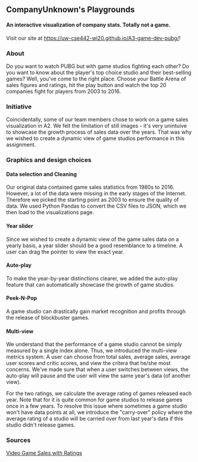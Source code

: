 ## CompanyUnknown's Playgrounds


#### An interactive visualization of company stats. Totally not a game.

Visit our site at https://uw-cse442-wi20.github.io/A3-game-dev-pubg/!

### About

Do you want to watch PUBG but with game studios fighting each other? Do you want to know about the player's top choice studio and their best-selling games? Well, you've come to the right place. Choose your Battle Arena of sales figures and ratings, hit the play button and watch the top 20 companies fight for players from 2003 to 2016. 

### Initiative

Coincidentally, some of our team members chose to work on a game sales visualization in A2. We felt the limitation of still images - it's very unintuive to showcase the growth process of sales data over the years. That was why we wished to create a dynamic view of game studios performance in this assignment. 

### Graphics and design choices

#### Data selection and Cleaning

Our original data contained game sales statistics from 1980s to 2016. However, a lot of the data were missing in the early stages of the Internet. Therefore we picked the starting point as 2003 to ensure the quality of data. We used Python Pandas to convert the CSV files to JSON, which we then load to the visualizations page. 

#### Year slider

Since we wished to create a dynamic view of the game sales data on a yearly basis, a year slider should be a good resemblance to a timeline. A user can drag the pointer to view the exact year. 

#### Auto-play

To make the year-by-year distinctions clearer, we added the auto-play feature that can automatically showcase the growth of game studios.  

#### Peek-N-Pop

A game studio can drastically gain market recognition and profits through the release of blockbuster games. 

#### Multi-view

We understand that the performance of a game studio cannot be simply measured by a single index alone. Thus, we introduced the multi-view metrics system. A user can choose from total sales, average sales, average user scores and critic scores, and view the critera that he/she most concerns. We've made sure that  when a user switches between views, the auto-play will pause and the user will view the same year's data (of another view). 

For the two ratings, we calculate the average rating of games released each year. Note that for it is quite common for game studios to release games once in a few years. To resolve this issue where sometimes a game studio won't have data points at all, we introduce the "carry-over" policy where the average rating of a studio will be carried over from last year's data if this studio didn't release games. 



### Sources

[Video Game Sales with Ratings](https://www.kaggle.com/rush4ratio/video-game-sales-with-ratings/kernels)



